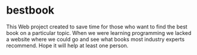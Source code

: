 # bestbook
This Web project created to save time for those who want to find the best book on a particular topic. 
When we were learning programming we lacked a website where we could go and see what books most industry experts recommend.
Hope it will help at least one person.
